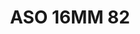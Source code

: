 ---
title: ASO 16MM 82
date: 
draft: false

# descripcion
description : Anillo de plata 925.

materials: Plata 925

color: 

dimensions: 16mm diámetro

code: 05-23-1471

type: "Anillos"

categories: []

price: $8.080,00

price_eftvo: $6.870,00

# Images
# first image will be shown in the product page
images:
  # - image: "images/path_to_image"
  # La ubicacion de las imagenes es imagenes/Anillos/Anillos.Solo Plata/05-23-1471-aso-16mm-82
  - image: "./images/anillos/solo_plata/05-23-1471-aso-16mm-82_a.jpg"
  - image: "./images/anillos/solo_plata/05-23-1471-aso-16mm-82_b.jpg"
---